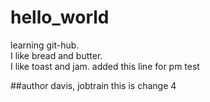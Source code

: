 # hello_world
learning git-hub.  
I like bread and butter.  
I like toast and jam.
added this line for pm test

##author 
davis, jobtrain
  this is change 4
